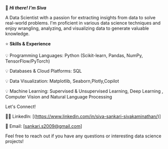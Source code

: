 👋 ***Hi there! I'm Siva***

 A Data Scientist with a passion for extracting insights from data to solve real-world problems. I'm proficient in various data science techniques and enjoy wrangling, analyzing, and visualizing data to generate valuable knowledge.

⭐ **Skills & Experience**

💡 Programming Languages: Python (Scikit-learn, Pandas, NumPy, TensorFlow/PyTorch)

💡 Databases & Cloud Platforms: SQL

💡 Data Visualization: Matplotlib, Seaborn,Plotly,Copilot

💡 Machine Learning: Supervised & Unsupervised Learning, Deep Learning , Computer Vision and Natural Language Processing

Let's Connect!

👩‍💼 LinkedIn: [(https://www.linkedin.com/in/siva-sankari-sivakaminathan/)] 

📧 Email: [sankari.s2009@gmail.com]

Feel free to reach out if you have any questions or interesting data science projects!
